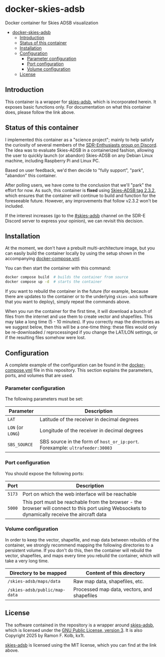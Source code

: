 # docker-skies-adsb

 Docker container for Skies ADSB visualization

- [docker-skies-adsb](#docker-skies-adsb)
  - [Introduction](#introduction)
  - [Status of this container](#status-of-this-container)
  - [Installation](#installation)
  - [Configuration](#configuration)
    - [Parameter configuration](#parameter-configuration)
    - [Port configuration](#port-configuration)
    - [Volume configuration](#volume-configuration)
  - [License](#license)

## Introduction

This container is a wrapper for [skies-adsb](https://github.com/machineinteractive/skies-adsb), which is incorporated herein. It exposes basic functions only. For documentation on what this container does, please follow the link above.

## Status of this container

I implemented this container as a "science project"; mainly to help satisfy the curiosity of several members of the [SDR-Enthusiasts group on Discord](https://discord.gg/zpwX2Y6zUK). The idea was to evaluate Skies-ADSB in a containerized fashion, allowing the user to quickly launch (or abandon) Skies-ADSB on any Debian Linux machine, including Raspberry Pi and Linux PC.

Based on user feedback, we'd then decide to "fully support", "park", "abandon" this container.

After polling users, we have come to the conclusion that we'll "park" the effort for now. As such, this container is **fixed** using [Skies-ADSB tag 2.3.2](https://github.com/machineinteractive/skies-adsb/tree/7511ff934b02a90f1095c322e4b8b3d73bcc5d56), which ensures that the container will continue  to build and function for the foreseeable future. However, any improvements that follow v2.3.2 won't be included.

If the interest increases (go to the [#skies-adsb](https://discord.gg/zpwX2Y6zUK) channel on the SDR-E Discord server to express your opinion), we can revisit this decision.

## Installation

At the moment, we don't have a prebuilt multi-architecture image, but you can easily build the container locally by using the setup shown in the accompanying [docker-compose.yml](docker-compose.yml).

You can then start the container with this command:

```bash
docker compose build  # builds the container from source
docker compose up -d  # starts the container
```

If you want to rebuild the container in the future (for example, because there are updates to the container or to the underlying `skies-adsb` software that you want to deploy), simply repeat the commands above.

When you run the container for the first time, it will download a bunch of files  from the internet and use them to create vector and shapefiles. This may take a long time (5 - 10 minutes). If you correctly map the directories as we suggest below, then this will be a one-time thing: these files would only be re-downloaded / reprocessinged if you change the LAT/LON settings, or if the resulting files somehow were lost.

## Configuration

A complete example of the configuration can be found in the [docker-compose.yml](docker-compose.yml) file in this repository. This section explains the parameters, ports, and volumes that are used.

### Parameter configuration

The following parameters must be set:

| Parameter | Description |
|-----------|-------------|
| `LAT`     | Latitude of the receiver in decimal degrees |
| `LON` (or `LONG`) | Longitude of the receiver in decimal degrees |
| `SBS_SOURCE` | SBS source in the form of `host_or_ip:port`. Forexample: `ultrafeeder:30003` |

### Port configuration

You should expose the following ports:

| Port | Description |
|------|-------------|
| `5173` | Port on which the web interface will be reachable |
| `5000` | This port must be reachable from the browser - the browser will connect to this port using Websockets to dynamically receive the aircraft data |

### Volume configuration

In order to keep the vector, shapefile, and map data between rebuilds of the container, we strongly recommend mapping the following directories to a persistent volume. If you don't do this, then the container will rebuild the vector, shapefiles, and maps every time you rebuild the container, which will take a very long time.

| Directory to be mapped | Content of this directory |
|------------------------|---------------------------|
| `/skies-adsb/maps/data` | Raw map data, shapefiles, etc. |
| `/skies-adsb/public/map-data` | Processed map data, vectors, and shapefiles |

## License

The software contained in the repository is a wrapper around [skies-adsb](https://github.com/machineinteractive/skies-adsb), which is licensed under the [GNU Public License, version 3](LICENSE). It is also Copyright 2025 by Ramon F. Kolb, kx1t.

[skies-adsb](https://github.com/machineinteractive/skies-adsb) is licensed using the MIT license, which you can find at the link above.
